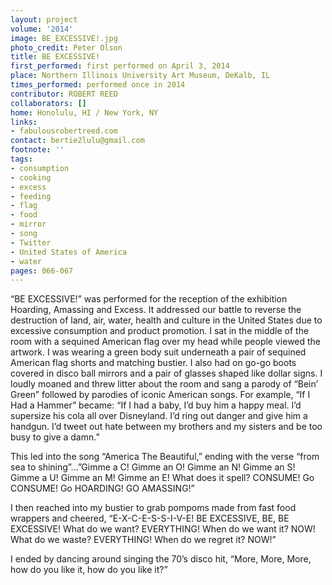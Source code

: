 ```yaml
---
layout: project
volume: '2014'
image: BE_EXCESSIVE!.jpg
photo_credit: Peter Olson
title: BE EXCESSIVE!
first_performed: first performed on April 3, 2014
place: Northern Illinois University Art Museum, DeKalb, IL
times_performed: performed once in 2014
contributor: ROBERT REED
collaborators: []
home: Honolulu, HI / New York, NY
links:
- fabulousrobertreed.com
contact: bertie2lulu@gmail.com
footnote: ''
tags:
- consumption
- cooking
- excess
- feeding
- flag
- food
- mirror
- song
- Twitter
- United States of America
- water
pages: 066-067
---
```


“BE EXCESSIVE!” was performed for the reception of the exhibition Hoarding, Amassing and Excess. It addressed our battle to reverse the destruction of land, air, water, health and culture in the United States due to excessive consumption and product promotion. I sat in the middle of the room with a sequined American flag over my head while people viewed the artwork. I was wearing a green body suit underneath a pair of sequined American flag shorts and matching bustier. I also had on go-go boots covered in disco ball mirrors and a pair of glasses shaped like dollar signs. I loudly moaned and threw litter about the room and sang a parody of “Bein’ Green” followed by parodies of iconic American songs. For example, “If I Had a Hammer” became: “If I had a baby, I’d buy him a happy meal. I’d supersize his cola all over Disneyland. I’d ring out danger and give him a handgun. I’d tweet out hate between my brothers and my sisters and be too busy to give a damn.”

This led into the song “America The Beautiful,” ending with the verse “from sea to shining”…”Gimme a C! Gimme an O! Gimme an N! Gimme an S! Gimme a U! Gimme an M! Gimme an E! What does it spell? CONSUME! Go CONSUME! Go HOARDING! GO AMASSING!”

I then reached into my bustier to grab pompoms made from fast food wrappers and cheered, “E-X-C-E-S-S-I-V-E! BE EXCESSIVE, BE, BE EXCESSIVE! What do we want? EVERYTHING! When do we want it? NOW! What do we waste? EVERYTHING! When do we regret it? NOW!”

I ended by dancing around singing the 70’s disco hit, “More, More, More, how do you like it, how do you like it?”
